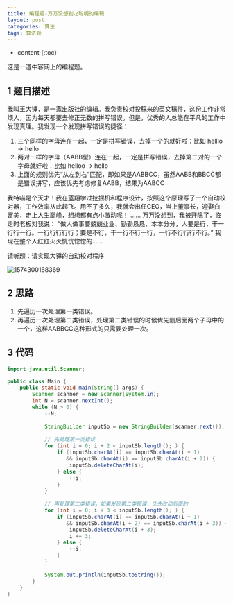 ```yaml
---
title: 编程题-万万没想到之聪明的编辑
layout: post
categories: 算法
tags: 算法题
---
```

* content
{:toc}


这是一道牛客网上的编程题。




## 1 题目描述

我叫王大锤，是一家出版社的编辑。我负责校对投稿来的英文稿件，这份工作非常烦人，因为每天都要去修正无数的拼写错误。但是，优秀的人总能在平凡的工作中发现真理。我发现一个发现拼写错误的捷径： 

1. 三个同样的字母连在一起，一定是拼写错误，去掉一个的就好啦：比如 helllo -> hello 
2. 两对一样的字母（AABB型）连在一起，一定是拼写错误，去掉第二对的一个字母就好啦：比如 helloo -> hello 
3. 上面的规则优先“从左到右”匹配，即如果是AABBCC，虽然AABB和BBCC都是错误拼写，应该优先考虑修复AABB，结果为AABCC 

我特喵是个天才！我在蓝翔学过挖掘机和程序设计，按照这个原理写了一个自动校对器，工作效率从此起飞。用不了多久，我就会出任CEO，当上董事长，迎娶白富美，走上人生巅峰，想想都有点小激动呢！ 
…… 
万万没想到，我被开除了，临走时老板对我说： “做人做事要兢兢业业、勤勤恳恳、本本分分，人要是行，干一行行一行。一行行行行行；要是不行，干一行不行一行，一行不行行行不行。” 我现在整个人红红火火恍恍惚惚的…… 

请听题：请实现大锤的自动校对程序

![1574300168369](../images/2019-11-21-%E7%89%9B%E5%AE%A2%E7%BD%91%E7%BC%96%E7%A8%8B%E9%A2%98-%E4%B8%87%E4%B8%87%E6%B2%A1%E6%83%B3%E5%88%B0%E4%B9%8B%E8%81%AA%E6%98%8E%E7%9A%84%E7%BC%96%E8%BE%91.assets/1574300168369.png)



## 2 思路

1. 先遍历一次处理第一类错误。
2. 再遍历一次处理第二类错误，处理第二类错误的时候优先删后面两个子母中的一个，这样AABBCC这种形式的只需要处理一次。



## 3 代码

```java
import java.util.Scanner;

public class Main {
    public static void main(String[] args) {
        Scanner scanner = new Scanner(System.in);
        int N = scanner.nextInt();
        while (N > 0) {
            --N;
            
            StringBuilder inputSb = new StringBuilder(scanner.next());
            
            // 先处理第一类错误
            for (int i = 0; i + 2 < inputSb.length(); ) {
                if (inputSb.charAt(i) == inputSb.charAt(i + 1)
                   && inputSb.charAt(i) == inputSb.charAt(i + 2)) {
                    inputSb.deleteCharAt(i);
                } else {
                    ++i;
                }
            }
            
            // 再处理第二类错误，如果发现第二类错误，优先改动后面的
            for (int i = 0; i + 3 < inputSb.length(); ) {
                if (inputSb.charAt(i) == inputSb.charAt(i + 1)
                   && inputSb.charAt(i + 2) == inputSb.charAt(i + 3)) {
                    inputSb.deleteCharAt(i + 3);
                    i += 3;
                } else {
                    ++i;
                }
            }
            
            System.out.println(inputSb.toString());
        }
    }
}
```

